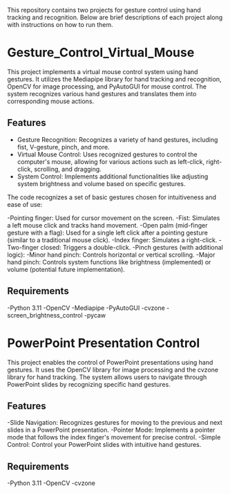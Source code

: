 This repository contains two projects for gesture control using hand tracking and recognition. Below are brief descriptions of each project along with instructions on how to run them.

# Gesture_Control_Virtual_Mouse

This project implements a virtual mouse control system using hand gestures. It utilizes the Mediapipe library for hand tracking and recognition, OpenCV for image processing, and PyAutoGUI for mouse control. The system recognizes various hand gestures and translates them into corresponding mouse actions.

## Features

- Gesture Recognition: Recognizes a variety of hand gestures, including fist, V-gesture, pinch, and more.
- Virtual Mouse Control: Uses recognized gestures to control the computer's mouse, allowing for various actions such as left-click, right-click, scrolling, and dragging.
- System Control: Implements additional functionalities like adjusting system brightness and volume based on specific gestures.

The code recognizes a set of basic gestures chosen for intuitiveness and ease of use:

  -Pointing finger: Used for cursor movement on the screen.
  -Fist: Simulates a left mouse click and tracks hand movement.
  -Open palm (mid-finger gesture with a flag): Used for a single left click after a pointing gesture (similar to a traditional mouse click).
  -Index finger: Simulates a right-click.
  -Two-finger closed: Triggers a double-click.
  -Pinch gestures (with additional logic):
    -Minor hand pinch: Controls horizontal or vertical scrolling.
    -Major hand pinch: Controls system functions like brightness (implemented) or volume (potential future implementation).

## Requirements
-Python 3.11
-OpenCV
-Mediapipe
-PyAutoGUI
-cvzone
-screen_brightness_control
-pycaw

# PowerPoint Presentation Control

This project enables the control of PowerPoint presentations using hand gestures. It uses the OpenCV library for image processing and the cvzone library for hand tracking. The system allows users to navigate through PowerPoint slides by recognizing specific hand gestures.

## Features

-Slide Navigation: Recognizes gestures for moving to the previous and next slides in a PowerPoint presentation.
-Pointer Mode: Implements a pointer mode that follows the index finger's movement for precise control.
-Simple Control: Control your PowerPoint slides with intuitive hand gestures.

## Requirements

-Python 3.11
-OpenCV
-cvzone
